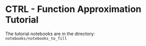 # CTRL - Function Approximation Tutorial


The tutorial notebooks are in the directory: \
`notebooks/notebooks_to_fill`